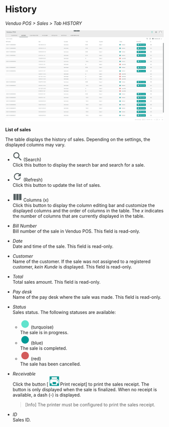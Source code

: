 # History

*Venduo POS > Sales > Tab HISTORY*

![History](../../Assets/Screenshots/POS/Sales/History/History.png "[History]")

**List of sales**

The table displays the history of sales. Depending on the settings, the displayed columns may vary.

- ![Search](../../Assets/Icons/Search.png "[Search]") (Search)   
    Click this button to display the search bar and search for a sale.

[comment]: <> (Is the search working? For what can I search?)

- ![Refresh](../../Assets/Icons/Refresh01.png "[Refresh]") (Refresh)   
    Click this button to update the list of sales.

- ![Columns](../../Assets/Icons/Columns.png "[Columns]") Columns (x)   
    Click this button to display the column editing bar and customize the displayed columns and the order of columns in the table. The *x* indicates the number of columns that are currently displayed in the table.

- *Bill Number*   
    Bill number of the sale in Venduo POS. This field is read-only.

- *Date*   
    Date and time of the sale. This field is read-only.

- *Customer*   
    Name of the customer. If the sale was not assigned to a registered customer, *kein Kunde* is displayed. This field is read-only.

- *Total*  
    Total sales amount. This field is read-only.

- *Pay desk*   
    Name of the pay desk where the sale was made. This field is read-only.
  
- *Status*   
    Sales status. The following statuses are available:
    - ![turquoise](../../Assets/Icons/Status03.png "[turquoise]") (turquoise)   
        The sale is in progress.
    - ![blue](../../Assets/Icons/Status01.png "[blue]") (blue)   
        The sale is completed.
    - ![red](../../Assets/Icons/Status02.png "[red]") (red)   
        The sale has been cancelled.

- *Receivable*   
    Click the button [ ![Printer](../../Assets/Icons/Printer.png "[Printer]") Print receipt] to print the sales receipt. The button is only displayed when the sale is finalized. When no receipt is available, a dash (*-*) is displayed.

    > [Info] The printer must be configured to print the sales receipt.

- *ID*   
    Sales ID.
